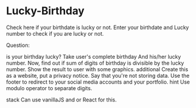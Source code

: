 # Lucky-Birthday
Check here if your birthdate is lucky or not.
Enter your birthdate and Lucky number to check if you are lucky or not.

Question:

is your birthday lucky?
Take user's complete birthday
And his/her lucky number.
Now, find out if sum of digits of birthday is divisible by the lucky number.
Show the result to user with some graphics.
additional
Create this as a website, put a privacy notice. Say that you're not storing data.
Use the footer to redirect to your social media accounts and your portfolio.
hint
Use modulo operator to separate digits.

stack
Can use vanillaJS and or React for this.
